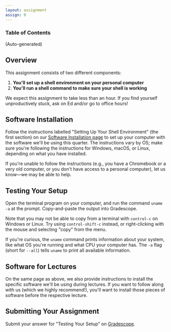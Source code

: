 ```yaml
---
layout: assignment
assign: 0
---
```


### Table of Contents

(Auto-generated)

## Overview

This assignment consists of two different components:

1. **You'll set up a shell environment on your personal computer**
2. **You'll run a shell command to make sure your shell is working**

We expect this assignment to take less than an hour. If you find yourself
unproductively stuck, ask on Ed and/or go to office hours!

## Software Installation

<script>
  import { class_data, fixupLink } from '$lib/classData';
  let assign = class_data.assignments[0];
</script>

Follow the instructions labelled "Setting Up Your Shell Environment" (the first
section) on our [Software Installation page]({fixupLink('/software')}) to set
up your computer with the software we'll be using this quarter.  The
instructions vary by OS; make sure you're following the instructions for
Windows, macOS, or Linux, depending on what you have installed.

If you're unable to follow the instructions (e.g., you have a Chromebook or a
very old computer, or you don't have access to a personal computer), let us
know—we may be able to help.

## Testing Your Setup

Open the terminal program on your computer, and run the command `uname -a` at
the prompt.  Copy-and-paste the output into Gradescope.

Note that you may not be able to copy from a terminal with `control-c` on
Windows or Linux. Try using `control-shift-c` instead, or right-clicking with
the mouse and selecting "copy" from the menu.

If you're curious, the `uname` command prints information about your system,
like what OS you're running and what CPU your computer has.  The `-a` flag
(short for `--all`) tells `uname` to print all available information.

## Software for Lectures

On the same page as above, we also provide instructions to install the specific
software we'll be using during lectures.  If you want to follow along with us
(which we highly recommend!), you'll want to install those pieces of software
before the respective lecture.

## Submitting Your Assignment

Submit your answer for "Testing Your Setup" on
[Gradescope]({assign.materials.gradescope}).
